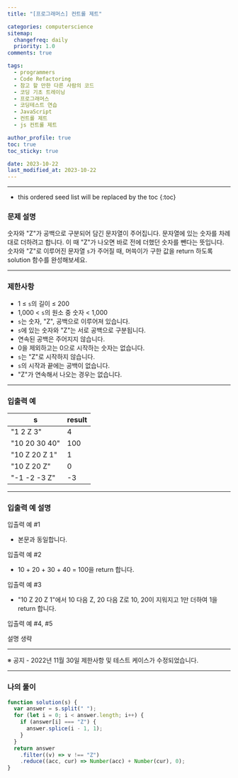 ```yaml
---
title: "[프로그래머스] 컨트롤 제트"

categories: computerscience
sitemap:
  changefreq: daily
  priority: 1.0
comments: true

tags:
  - programmers
  - Code Refactoring
  - 참고 할 만한 다른 사람의 코드
  - 코딩 기초 트레이닝
  - 프로그래머스
  - 코딩테스트 연습
  - JavaScript
  - 컨트롤 제트
  - js 컨트롤 제트

author_profile: true
toc: true
toc_sticky: true

date: 2023-10-22
last_modified_at: 2023-10-22
---
```


---

<!-- prettier-ignore -->
* this ordered seed list will be replaced by the toc 
{:toc}

### 문제 설명

숫자와 "Z"가 공백으로 구분되어 담긴 문자열이 주어집니다. 문자열에 있는 숫자를 차례대로 더하려고 합니다. 이 때 "Z"가 나오면 바로 전에 더했던 숫자를 뺀다는 뜻입니다. 숫자와 "Z"로 이루어진 문자열 `s`가 주어질 때, 머쓱이가 구한 값을 return 하도록 solution 함수를 완성해보세요.

---

### 제한사항

- 1 ≤ `s`의 길이 ≤ 200
- 1,000 < `s`의 원소 중 숫자 < 1,000
- `s`는 숫자, "Z", 공백으로 이루어져 있습니다.
- `s`에 있는 숫자와 "Z"는 서로 공백으로 구분됩니다.
- 연속된 공백은 주어지지 않습니다.
- 0을 제외하고는 0으로 시작하는 숫자는 없습니다.
- `s`는 "Z"로 시작하지 않습니다.
- `s`의 시작과 끝에는 공백이 없습니다.
- "Z"가 연속해서 나오는 경우는 없습니다.

---

### 입출력 예

| s             | result |
| ------------- | ------ |
| "1 2 Z 3"     | 4      |
| "10 20 30 40" | 100    |
| "10 Z 20 Z 1" | 1      |
| "10 Z 20 Z"   | 0      |
| "-1 -2 -3 Z"  | -3     |

---

### 입출력 예 설명

입출력 예 #1

- 본문과 동일합니다.

입출력 예 #2

- 10 + 20 + 30 + 40 = 100을 return 합니다.

입출력 예 #3

- "10 Z 20 Z 1"에서 10 다음 Z, 20 다음 Z로 10, 20이 지워지고 1만 더하여 1을 return 합니다.

입출력 예 #4, #5

설명 생략

---

※ 공지 - 2022년 11월 30일 제한사항 및 테스트 케이스가 수정되었습니다.

---

### 나의 풀이

```jsx
function solution(s) {
  var answer = s.split(" ");
  for (let i = 0; i < answer.length; i++) {
    if (answer[i] === "Z") {
      answer.splice(i - 1, 1);
    }
  }
  return answer
    .filter((v) => v !== "Z")
    .reduce((acc, cur) => Number(acc) + Number(cur), 0);
}
```
